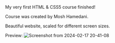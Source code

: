 My very first HTML & CSS5 course finished!

Course was created by Mosh Hamedani.

Beautiful website, scaled for different screen sizes.

Preview:
![Screenshot from 2024-02-17 20-41-08](https://github.com/dovlicio/dovlicify/assets/77668352/4e6bfd7e-e415-49aa-a6ab-fedfcfc0970b)
